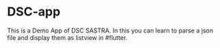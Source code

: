 # DSC-app 
This is a Demo App of DSC SASTRA. In this you can learn to parse a json file and display them as listview in #flutter.
